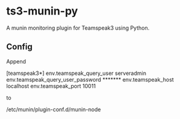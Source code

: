 ts3-munin-py
============

A munin monitoring plugin for Teamspeak3 using Python.

Config
------

Append

[teamspeak3*]
env.teamspeak_query_user serveradmin
env.teamspeak_query_user_password *******
env.teamspeak_host localhost
env.teamspeak_port 10011

to 

/etc/munin/plugin-conf.d/munin-node


